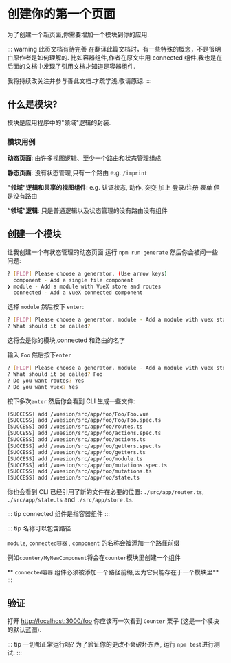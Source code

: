 # 创建你的第一个页面

为了创建一个新页面,你需要增加一个模块到你的应用.

::: warning 此页文档有待完善
在翻译此篇文档时，有一些特殊的概念，不是很明白原作者是如何理解的.
比如容器组件,作者在原文中用 connected 组件,我也是在后面的文档中发现了引用文档才知道是容器组件.

我将持续改关注并参与善此文档.才疏学浅,敬请原谅.
:::

## 什么是模块?

模块是应用程序中的"领域"逻辑的封装.

### 模块用例

**动态页面**: 由许多视图逻辑、至少一个路由和状态管理组成

**静态页面**: 没有状态管理,只有一个路由 e.g. `/imprint`

**"领域"逻辑和共享的视图组件**: e.g. 认证状态, 动作, 突变 加上 登录/注册 表单 但是没有路由

**“领域”逻辑**: 只是普通逻辑以及状态管理的没有路由没有组件

## 创建一个模块

让我创建一个有状态管理的动态页面
运行 `npm run generate` 然后你会被问一些问题:

```bash
? [PLOP] Please choose a generator. (Use arrow keys)
  component - Add a single file component
❯ module - Add a module with VueX store and routes
  connected - Add a VueX connected component

```

选择 `module` 然后按下 `enter`:

```bash
? [PLOP] Please choose a generator. module - Add a module with vuex store and routes
? What should it be called?
```

这将会是你的模块,connected 和路由的名字

输入 `Foo` 然后按下`enter`

```bash
? [PLOP] Please choose a generator. module - Add a module with vuex store and routes
? What should it be called? Foo
? Do you want routes? Yes
? Do you want vuex? Yes
```

按下多次`enter` 然后你会看到 CLI 生成一些文件:

```bash
[SUCCESS] add /vuesion/src/app/foo/Foo/Foo.vue
[SUCCESS] add /vuesion/src/app/foo/Foo/Foo.spec.ts
[SUCCESS] add /vuesion/src/app/foo/routes.ts
[SUCCESS] add /vuesion/src/app/foo/actions.spec.ts
[SUCCESS] add /vuesion/src/app/foo/actions.ts
[SUCCESS] add /vuesion/src/app/foo/getters.spec.ts
[SUCCESS] add /vuesion/src/app/foo/getters.ts
[SUCCESS] add /vuesion/src/app/foo/module.ts
[SUCCESS] add /vuesion/src/app/foo/mutations.spec.ts
[SUCCESS] add /vuesion/src/app/foo/mutations.ts
[SUCCESS] add /vuesion/src/app/foo/state.ts
```

你也会看到 CLI 已经引用了新的文件在必要的位置: `./src/app/router.ts`, `./src/app/state.ts` and `./src/app/store.ts`.

::: tip
connected 组件是指容器组件
:::

::: tip 名称可以包含路径

`module`, `connected容器` , `component` 的名称会被添加一个路径前缀

例如`counter/MyNewComponent`将会在`counter`模块里创建一个组件

** `connected容器` 组件必须被添加一个路径前缀,因为它只能存在于一个模块里**
:::

## 验证

打开 [http://localhost:3000/foo](http://localhost:3000/foo) 你应该再一次看到 `Counter` 栗子 (这是一个模块的默认蓝图).

::: tip 一切都正常运行吗?
为了验证你的更改不会破坏东西, 运行 `npm test`进行测试.
:::
